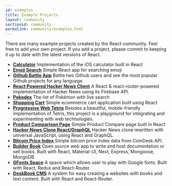 ```yaml
---
id: examples
title: Example Projects
layout: community
sectionid: community
permalink: community/examples.html
---
```


There are many example projects created by the React community. Feel free to add your own project. If you add a project, please commit to keeping it up to date with the latest versions of React.


* **[Calculator](https://github.com/ahfarmer/calculator)** Implementation of the iOS calculator built in React
* **[Emoji Search](https://github.com/ahfarmer/emoji-search)** Simple React app for searching emoji
* **[Github Battle App](https://github.com/ReactTraining/react-fundamentals/tree/hosting)** Battle two Github users and see the most popular Github projects for any language.
* **[React Powered Hacker News Client](https://github.com/insin/react-hn)** A React & react-router-powered implementation of Hacker News using its Firebase API.
* **[Pokedex](https://github.com/alik0211/pokedex)** The list of Pokémon with live search
* **[Shopping Cart](https://github.com/jeffersonRibeiro/react-shopping-cart)** Simple ecommerce cart application built using React 
* **[Progressive Web Tetris](https://github.com/skidding/flatris)** Besides a beautiful, mobile-friendly implementation of Tetris, this project is a playground for integrating and experimenting with web technologies.
* **[Product Comparison Page](https://github.com/Rhymond/product-compare-react)** Simple Product Compare page built in React
* **[Hacker News Clone React/GraphQL](https://github.com/clintonwoo/hackernews-react-graphql)** Hacker News clone rewritten with universal JavaScript, using React and GraphQL.
* **[Bitcoin Price Index](https://github.com/mrkjlchvz/bitcoin-price-index)** Simple bitcoin price index data from CoinDesk API.
* **[Builder Book](https://github.com/builderbook/builderbook)** Open source web app to write and host documentation or sell books. Built with React, Material-UI, Next, Express, Mongoose, MongoDB.
* **[GFonts Space](https://github.com/pankajladhar/GFontsSpace)** A space which allows user to play with Google fonts. Built with React, Redux and React-Router.
* **[DeskBook CMS](https://deskbookcms.gitlab.io)** A system for easy creating a websites with books and text content. Built with React and React-Router.
